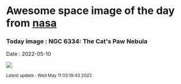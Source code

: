 
# Awesome space image of the day from [nasa](https://api.nasa.gov/)

### Today image : NGC 6334: The Cat's Paw Nebula

Date : 2022-05-10


![](https://apod.nasa.gov/apod/image/2205/CatsPaw_Bemmerl_960.jpg)

<small>Latest update : Wed May 11 03:19:43 2022</small>


